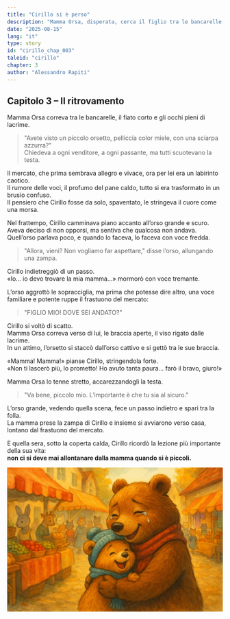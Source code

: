 ```yaml
---
title: "Cirillo si è perso"
description: "Mamma Orsa, disperata, cerca il figlio tra le bancarelle; Cirillo resiste all’orso cattivo, finché la mamma lo ritrova, e lo stringe in un abbraccio pieno di sollievo e amore."
date: "2025-08-15"
lang: "it"
type: story
id: "cirillo_chap_003"
taleid: "cirillo"
chapter: 3
author: "Alessandro Rapiti"
---
```


## Capitolo 3 – Il ritrovamento

Mamma Orsa correva tra le bancarelle, il fiato corto e gli occhi pieni di lacrime.  
> "Avete visto un piccolo orsetto, pelliccia color miele, con una sciarpa azzurra?"  
Chiedeva a ogni venditore, a ogni passante, ma tutti scuotevano la testa.

Il mercato, che prima sembrava allegro e vivace, ora per lei era un labirinto caotico.  
Il rumore delle voci, il profumo del pane caldo, tutto si era trasformato in un brusio confuso.  
Il pensiero che Cirillo fosse da solo, spaventato, le stringeva il cuore come una morsa.

Nel frattempo, Cirillo camminava piano accanto all’orso grande e scuro.  
Aveva deciso di non opporsi, ma sentiva che qualcosa non andava.  
Quell’orso parlava poco, e quando lo faceva, lo faceva con voce fredda.

> "Allora, vieni? Non vogliamo far aspettare," disse l’orso, allungando una zampa.

Cirillo indietreggiò di un passo.  
«Io… io devo trovare la mia mamma…» mormorò con voce tremante.

L’orso aggrottò le sopracciglia, ma prima che potesse dire altro, una voce familiare e potente ruppe il frastuono del mercato:  
> "FIGLIO MIO! DOVE SEI ANDATO?"

Cirillo si voltò di scatto.  
Mamma Orsa correva verso di lui, le braccia aperte, il viso rigato dalle lacrime.  
In un attimo, l’orsetto si staccò dall’orso cattivo e si gettò tra le sue braccia.

«Mamma! Mamma!» pianse Cirillo, stringendola forte.  
«Non ti lascerò più, lo prometto! Ho avuto tanta paura… farò il bravo, giuro!»

Mamma Orsa lo tenne stretto, accarezzandogli la testa.  
> "Va bene, piccolo mio. L’importante è che tu sia al sicuro."

L’orso grande, vedendo quella scena, fece un passo indietro e sparì tra la folla.  
La mamma prese la zampa di Cirillo e insieme si avviarono verso casa, lontano dal frastuono del mercato.

E quella sera, sotto la coperta calda, Cirillo ricordò la lezione più importante della sua vita:  
**non ci si deve mai allontanare dalla mamma quando si è piccoli.**


![Cirillo](../../../assets/cirillo/cirillo_chap_003.png)
